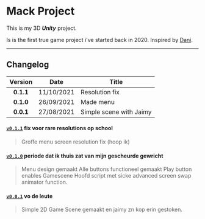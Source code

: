 # Mack Project
This is my 3D ***Unity*** project.

Is is the first true game project i've started back in 2020.
Inspired by [Dani](https://www.youtube.com/@Danidev).

---

## Changelog

| Version   | Date       | Title                   |
| :-:       | :-:        | -                       |
| **0.1.1** | 11/10/2021 | Resolution fix          |
| **0.1.0** | 26/09/2021 | Made menu               |
| **0.0.1** | 27/08/2021 | Simple scene with Jaimy |

#### [`v0.1.1`](https://github.com/Lanwoah/Mack-Releases/releases/tag/v0.1.1) fix voor rare resolutions op school

> Groffe menu screen resolution fix (hoop ik)

#### [`v0.1.0`](https://github.com/Lanwoah/Mack-Releases/releases/tag/v0.1.0) periode dat ik thuis zat van mijn gescheurde gewricht

> Menu design gemaakt
> Alle buttons functioneel gemaakt
> Play button enables Gamescene
> Hoofd script met sicke advanced screen swap animator function.

#### [`v0.0.1`](https://github.com/Lanwoah/Mack-Releases/releases/tag/v0.0.1) vo de leute

> Simple 2D Game Scene gemaakt en jaimy zn kop erin gestoken.
